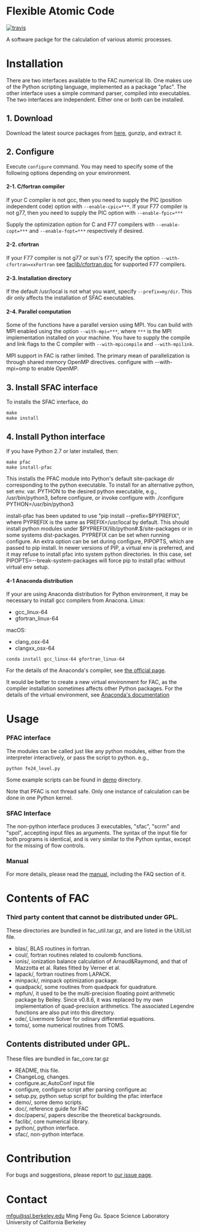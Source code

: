 # Flexible Atomic Code

[![travis](https://travis-ci.org/flexible-atomic-code/fac.svg?branch=master)](https://travis-ci.org/flexible-atomic-code/fac)

A software packge for the calculation of various atomic processes.

# Installation

There are two interfaces available to the FAC numerical lib. One makes use
of the Python scripting language, implemented as a package "pfac".
The other interface uses a simple command parser, compiled into executables.
The two interfaces are independent. Either one or both can be installed.


## 1. Download
Download the latest source packages from
[here](https://github.com/flexible-atomic-code/fac),
gunzip, and extract it.

## 2. Configure
Execute `configure` command.
You may need to specify some of the following options depending on your
environment.

#### 2-1. C/fortran compiler
If your C compiler is not gcc, then you need to supply the PIC (position
independent code) option with `--enable-cpic=***`.
If your F77 compiler is not g77, then you need to supply the PIC
option with `--enable-fpic=***`

Supply the optimization option for C and F77 compilers with
`--enable-copt=***` and `--enable-fopt=***` respectively if desired.

#### 2-2. cfortran
If your F77 compiler is not g77 or sun's f77, specify the option
`--with-cfortran=xxFortran`
see [faclib/cfortran.doc](faclib/cfortran.doc) for supported F77 compilers.

#### 2-3. Installation directory
If the default /usr/local is not what you want, specify `--prefix=my/dir`.
This dir only affects the installation of SFAC executables.

#### 2-4. Parallel computation
Some of the functions have a parallel version using MPI. You can build with MPI
enabled using the option `--with-mpi=***`, where `***` is the MPI implementation
installed on your machine. You have to supply the compile and link
flags to the C compiler with `--with-mpicompile` and `--with-mpilink`.

MPI support in FAC is rather limited. The primary mean of parallelization is through shared memory OpenMP directives. configure with --with-mpi=omp to enable OpenMP.

## 3. Install SFAC interface
To installs the SFAC interface, do
```
make
make install
```

## 4. Install Python interface
If you have Python 2.7 or later installed, then:
```
make pfac
make install-pfac
```
This installs the PFAC module into Python's default site-package dir corresponding to the python executable. To install for an alternative python, set env. var. PYTHON to the desired python executable, e.g., /usr/bin/python3, before configure, or invoke configure with ./configure PYTHON=/usr/bin/python3

install-pfac has been updated to use "pip install --prefix=$PYPREFIX", where PYPREFIX is the same as PREFIX=/usr/local by default. This should install python modules under $PYPREFIX/lib/python#.$/site-packages or in some systems dist-packages. PYPREFIX can be set when running configure. An extra option can be set during configure, PIPOPTS, which are passed to pip install. In newer versions of PIP, a virtual env is preferred, and it may refuse to install pfac into system python directories. In this case, set PIPOPTS=--break-system-packages will force pip to install pfac without virtual env setup.

#### 4-1 Anaconda distribution
If your are using Anaconda distribution for Python environment, it may be
necessary to install gcc compilers from Anacona.
Linux:
+ gcc_linux-64
+ gfortran_linux-64  

macOS:
+ clang_osx-64
+ clangxx_osx-64
```
conda install gcc_linux-64 gfortran_linux-64
```
For the details of the Anaconda's compiler, see [the official page](https://conda.io/docs/user-guide/tasks/build-packages/compiler-tools.html).

It would be better to create a new virtual environment for FAC, as the compiler
installation sometimes affects other Python packages.
For the details of the virtual environment, see [Anaconda's documentation](https://conda.io/docs/user-guide/tasks/manage-python.html#installing-a-different-version-of-python)


# Usage

### PFAC interface

The modules can be called just like any python modules, either from the
interpreter interactively, or pass the script to python.
e.g.,
```
python fe24_level.py
```
Some example scripts can be found in [demo](demo) directory.

Note that PFAC is not thread safe. Only one instance of calculation can be done
in one Python kernel.


### SFAC Interface

The non-python interface produces 3 executables, "sfac", "scrm" and "spol",
accepting input files as arguments. The syntax of the input file for both
programs is identical, and is very similar to the Python syntax, except for
the missing of flow controls.


### Manual

For more details, please read the [manual](https://github.com/flexible-atomic-code/fac/blob/release-pdf/manual.pdf), including the FAQ section of it.


# Contents of FAC

### Third party content that cannot be distributed under GPL.

These directories are bundled in fac_util.tar.gz,
and are listed in the UtilList file.
+ blas/,       BLAS routines in fortran.
+ coul/,       fortran routines related to coulomb functions.
+ ionis/,      ionization balance calculation of Arnaud&Raymond,
and that of Mazzotta et al. Rates fitted by Verner et al.
+ lapack/,     fortran routines from LAPACK.
+ minpack/,    minpack optimization package.
+ quadpack/,   some routines from quadpack for quadrature.
+ mpfun/,      it used to be the multi-precision floating point arithmetic
package by Beiley. Since v0.8.6, it was replaced by my own implementation of
quad-precision arithmetics. The associated Legendre functions are also put into
this directory.
+ ode/,	     Livermore Solver for odinary differential equations.
+ toms/,       some numerical routines from TOMS.

## Contents distributed under GPL.

These files are bundled in fac_core.tar.gz
+ README,      this file.
+ ChangeLog,   changes.
+ configure.ac,AutoConf input file
+ configure,   configure script after parsing configure.ac
+ setup.py,    python setup script for building the pfac interface
+ demo/,       some demo scripts.
+ doc/,        reference guide for FAC
+ doc/papers/, papers describe the theoretical backgrounds.
+ faclib/,     core numerical library.
+ python/,     python interface.
+ sfac/,       non-python interface.


# Contribution

For bugs and suggestions, please report to
[our issue page](https://github.com/flexible-atomic-code/fac/issues).


# Contact

mfgu@ssl.berkeley.edu
Ming Feng Gu.
Space Science Laboratory
University of California Berkeley
